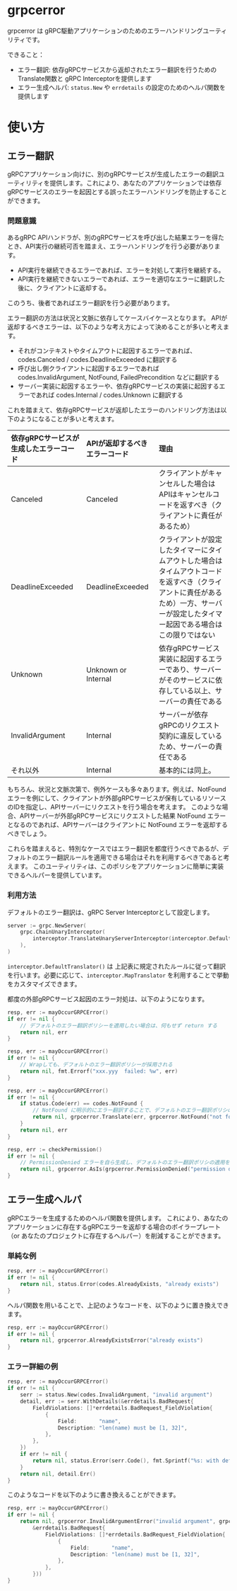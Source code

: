 grpcerror
===

grpcerror は gRPC駆動アプリケーションのためのエラーハンドリングユーティリティです。

できること：
* エラー翻訳: 依存gRPCサービスから返却されたエラー翻訳を行うための Translate関数と gRPC Interceptorを提供します
* エラー生成ヘルパ: `status.New` や `errdetails` の設定のためのヘルパ関数を提供します


# 使い方

## エラー翻訳
gRPCアプリケーション向けに、別のgRPCサービスが生成したエラーの翻訳ユーティリティを提供します。これにより、あなたのアプリケーションでは依存gRPCサービスのエラーを起因とする誤ったエラーハンドリングを防止することができます。

### 問題意識

あるgRPC APIハンドラが、別のgRPCサービスを呼び出した結果エラーを得たとき、API実行の継続可否を踏まえ、エラーハンドリングを行う必要があります。
* API実行を継続できるエラーであれば、エラーを対処して実行を継続する。
* API実行を継続できないエラーであれば、エラーを適切なエラーに翻訳した後に、クライアントに返却する。

このうち、後者であればエラー翻訳を行う必要があります。


エラー翻訳の方法は状況と文脈に依存してケースバイケースとなります。 APIが返却するべきエラーは、以下のような考え方によって決めることが多いと考えます。

* それがコンテキストやタイムアウトに起因するエラーであれば、codes.Canceled / codes.DeadlineExceeded に翻訳する
* 呼び出し側クライアントに起因するエラーであれば codes.InvalidArgument, NotFound, FailedPrecondition などに翻訳する
* サーバー実装に起因するエラーや、依存gRPCサービスの実装に起因するエラーであれば codes.Internal / codes.Unknown に翻訳する

これを踏まえて、依存gRPCサービスが返却したエラーのハンドリング方法は以下のようになることが多いと考えます。

| 依存gRPCサービスが生成したエラーコード | APIが返却するべきエラーコード    | 理由
|:----------------------|:--------------------| :--- | 
| Canceled              | Canceled            | クライアントがキャンセルした場合はAPIはキャンセルコードを返すべき（クライアントに責任があるため）
| DeadlineExceeded      | DeadlineExceeded    | クライアントが設定したタイマーにタイムアウトした場合はタイムアウトコードを返すべき（クライアントに責任があるため）一方、サーバーが設定したタイマー起因である場合はこの限りではない
| Unknown               | Unknown or Internal | 依存gRPCサービス実装に起因するエラーであり、サーバーがそのサービスに依存している以上、サーバーの責任である
| InvalidArgument       | Internal | サーバーが依存gRPCのリクエスト契約に違反しているため、サーバーの責任である
| それ以外                  | Internal | 基本的には同上。

もちろん、状況と文脈次第で、例外ケースも多々あります。例えば、NotFound エラーを例にして、クライアントが外部gRPCサービスが保有しているリソースのIDを指定し、APIサーバーにリクエストを行う場合を考えます。
このような場合、APIサーバーが外部gRPCサービスにリクエストした結果 NotFound エラーとなるのであれば、APIサーバーはクライアントに NotFound エラーを返却するべきでしょう。

これらを踏まえると、特別なケースではエラー翻訳を都度行うべきであるが、デフォルトのエラー翻訳ルールを適用できる場合はそれを利用するべきであると考えます。
このユーティリティは、このポリシをアプリケーションに簡単に実装できるヘルパーを提供しています。

### 利用方法

デフォルトのエラー翻訳は、gRPC Server Interceptorとして設定します。

```go
server := grpc.NewServer(
    grpc.ChainUnaryInterceptor(
        interceptor.TranslateUnaryServerInterceptor(interceptor.DefaultTranslator()),
    ),
)
```

`interceptor.DefaultTranslator()` は 上記表に規定されたルールに従って翻訳を行います。必要に応じて、`interceptor.MapTranslator` を利用することで挙動をカスタマイズできます。

都度の外部gRPCサービス起因のエラー対処は、以下のようになります。

```go
resp, err := mayOccurGRPCError()
if err != nil {
    // デフォルトのエラー翻訳ポリシーを適用したい場合は、何もせず return する
    return nil, err 
}

resp, err := mayOccurGRPCError()
if err != nil {
    // Wrapしても、デフォルトのエラー翻訳ポリシーが採用される
    return nil, fmt.Errorf("xxx.yyy  failed: %w", err)
}

resp, err := mayOccurGRPCError()
if err != nil {
    if status.Code(err) == codes.NotFound {
        // NotFound に明示的にエラー翻訳することで、デフォルトのエラー翻訳ポリシの適用を回避する
        return nil, grpcerror.Translate(err, grpcerror.NotFound("not found")) 
    }
    return nil, err
}

resp, err := checkPermission()
if err != nil {
    // PermissionDenied エラーを自ら生成し、デフォルトのエラー翻訳ポリシの適用を回避する。
    return nil, grpcerror.AsIs(grpcerror.PermissionDenied("permission denied")) 
}
```

## エラー生成ヘルパ
gRPCエラーを生成するためのヘルパ関数を提供します。 これにより、あなたのアプリケーションに存在するgRPCエラーを返却する場合のボイラープレート（or あなたのプロジェクトに存在するヘルパー）を削減することができます。

### 単純な例

```go
resp, err := mayOccurGRPCError()
if err != nil {
    return nil, status.Error(codes.AlreadyExists, "already exists")
}
```

ヘルパ関数を用いることで、上記のようなコードを、以下のように置き換えできます。

```go
resp, err := mayOccurGRPCError()
if err != nil {
    return nil, grpcerror.AlreadyExistsError("already exists")
}
```

### エラー詳細の例

```go
resp, err := mayOccurGRPCError()
if err != nil {
    serr := status.New(codes.InvalidArgument, "invalid argument")
    detail, err := serr.WithDetails(&errdetails.BadRequest{
        FieldViolations: []*errdetails.BadRequest_FieldViolation{
            {
                Field:       "name",
                Description: "len(name) must be [1, 32]",
            },
        },
    })
    if err != nil {
        return nil, status.Error(serr.Code(), fmt.Sprintf("%s: with defailt failed: %v", serr.Err(), err))
    }
    return nil, detail.Err()
}
```

このようなコードを以下のように書き換えることができます。

```go
resp, err := mayOccurGRPCError()
if err != nil {
    return nil, grpcerror.InvalidArgumentError("invalid argument", grpcerror.BadRequest(
        &errdetails.BadRequest{
            FieldViolations: []*errdetails.BadRequest_FieldViolation{
                {
                    Field:       "name",
                    Description: "len(name) must be [1, 32]",
                },
            },
        }))
}
```